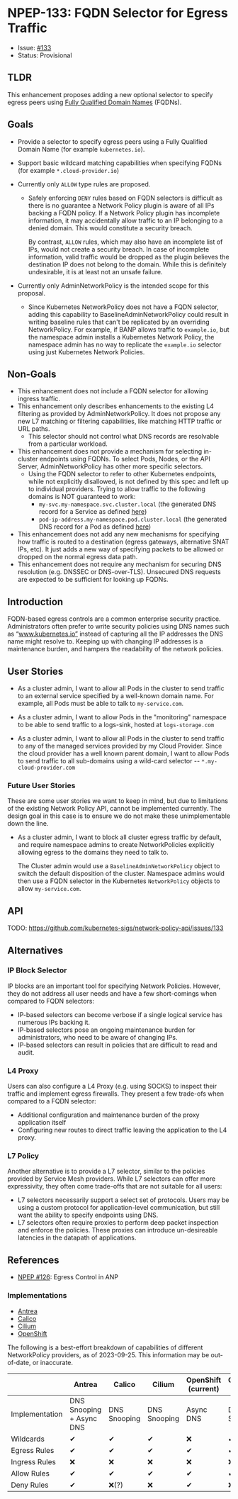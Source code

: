 # NPEP-133: FQDN Selector for Egress Traffic

* Issue:
  [#133](https://github.com/kubernetes-sigs/network-policy-api/issues/133)
* Status: Provisional

## TLDR

This enhancement proposes adding a new optional selector to specify egress peers
using [Fully Qualified Domain
Names](https://www.wikipedia.org/wiki/Fully_qualified_domain_name) (FQDNs).

## Goals

* Provide a selector to specify egress peers using a Fully Qualified Domain Name
  (for example `kubernetes.io`).
* Support basic wildcard matching capabilities when specifying FQDNs (for
  example `*.cloud-provider.io`)
* Currently only `ALLOW` type rules are proposed.
  * Safely enforcing `DENY` rules based on FQDN selectors is difficult as there
    is no guarantee a Network Policy plugin is aware of all IPs backing a FQDN
    policy. If a Network Policy plugin has incomplete information, it may
    accidentally allow traffic to an IP belonging to a denied domain. This would
    constitute a security breach.
    
    By contrast, `ALLOW` rules, which may also have an incomplete list of IPs,
    would not create a security breach. In case of incomplete information, valid
    traffic would be dropped as the plugin believes the destination IP does not
    belong to the domain. While this is definitely undesirable, it is at least
    not an unsafe failure.

* Currently only AdminNetworkPolicy is the intended scope for this proposal.
  * Since Kubernetes NetworkPolicy does not have a FQDN selector, adding this
    capability to BaselineAdminNetworkPolicy could result in writing baseline
    rules that can't be replicated by an overriding NetworkPolicy. For example,
    if BANP allows traffic to `example.io`, but the namespace admin installs a
    Kubernetes Network Policy, the namespace admin has no way to replicate the
    `example.io` selector using just Kubernetes Network Policies.

## Non-Goals

* This enhancement does not include a FQDN selector for allowing ingress
  traffic.
* This enhancement only describes enhancements to the existing L4 filtering as
  provided by AdminNetworkPolicy. It does not propose any new L7 matching or
  filtering capabilities, like matching HTTP traffic or URL paths.
  * This selector should not control what DNS records are resolvable from a
    particular workload.
* This enhancement does not provide a mechanism for selecting in-cluster
  endpoints using FQDNs. To select Pods, Nodes, or the API Server,
  AdminNetworkPolicy has other more specific selectors.
  * Using the FQDN selector to refer to other Kubernetes endpoints, while not
    explicitly disallowed, is not defined by this spec and left up to individual
    providers. Trying to allow traffic to the following domains is NOT
    guaranteed to work:
    * `my-svc.my-namespace.svc.cluster.local` (the generated DNS record for a
      Service as defined
      [here](https://kubernetes.io/docs/concepts/services-networking/dns-pod-service/#services))
    * `pod-ip-address.my-namespace.pod.cluster.local` (the generated DNS record
      for a Pod as defined
      [here](https://kubernetes.io/docs/concepts/services-networking/dns-pod-service/#pods))
* This enhancement does not add any new mechanisms for specifying how traffic is
  routed to a destination (egress gateways, alternative SNAT IPs, etc). It just
  adds a new way of specifying packets to be allowed or dropped on the normal
  egress data path.
* This enhancement does not require any mechanism for securing DNS resolution
  (e.g. DNSSEC or DNS-over-TLS). Unsecured DNS requests are expected to be
  sufficient for looking up FQDNs.

## Introduction

FQDN-based egress controls are a common enterprise security practice.
Administrators often prefer to write security policies using DNS names such as
“www.kubernetes.io” instead of capturing all the IP addresses the DNS name might
resolve to. Keeping up with changing IP addresses is a maintenance burden, and
hampers the readability of the network policies.

## User Stories

* As a cluster admin, I want to allow all Pods in the cluster to send traffic to
  an external service specified by a well-known domain name. For example, all
  Pods must be able to talk to `my-service.com`.

* As a cluster admin, I want to allow Pods in the "monitoring" namespace to be
  able to send traffic to a logs-sink, hosted at `logs-storage.com`

* As a cluster admin, I want to allow all Pods in the cluster to send traffic to
  any of the managed services provided by my Cloud Provider. Since the cloud
  provider has a well known parent domain, I want to allow Pods to send traffic
  to all sub-domains using a wild-card selector -- `*.my-cloud-provider.com`

### Future User Stories

These are some user stories we want to keep in mind, but due to limitations of
the existing Network Policy API, cannot be implemented currently. The design
goal in this case is to ensure we do not make these unimplementable down the
line.

* As a cluster admin, I want to block all cluster egress traffic by default, and
  require namespace admins to create NetworkPolicies explicitly allowing egress
  to the domains they need to talk to.

  The Cluster admin would use a `BaselineAdminNetworkPolicy` object to switch
  the default disposition of the cluster. Namespace admins would then use a FQDN
  selector in the Kubernetes `NetworkPolicy` objects to allow `my-service.com`.
  
## API

TODO: https://github.com/kubernetes-sigs/network-policy-api/issues/133

## Alternatives

### IP Block Selector

IP blocks are an important tool for specifying Network Policies. However, they
do not address all user needs and have a few short-comings when compared to FQDN
selectors:

* IP-based selectors can become verbose if a single logical service has numerous
  IPs backing it.
* IP-based selectors pose an ongoing maintenance burden for administrators, who
  need to be aware of changing IPs.
* IP-based selectors can result in policies that are difficult to read and
  audit.

### L4 Proxy

Users can also configure a L4 Proxy (e.g. using SOCKS) to inspect their traffic
and implement egress firewalls. They present a few trade-ofs when compared to a
FQDN selector:

* Additional configuration and maintenance burden of the proxy application
  itself
* Configuring new routes to direct traffic leaving the application to the L4
  proxy.  

### L7 Policy

Another alternative is to provide a L7 selector, similar to the policies
provided by Service Mesh providers. While L7 selectors can offer more
expressivity, they often come trade-offs that are not suitable for all users:

* L7 selectors necessarily support a select set of protocols. Users may be
  using a custom protocol for application-level communication, but still want
  the ability to specify endpoints using DNS.
* L7 selectors often require proxies to perform deep packet inspection and
  enforce the policies. These proxies can introduce un-desireable latencies in
  the datapath of applications.

## References

* [NPEP #126](https://github.com/kubernetes-sigs/network-policy-api/issues/126):
  Egress Control in ANP

### Implementations

* [Antrea](https://antrea.io/docs/main/docs/antrea-network-policy/#fqdn-based-filtering)
* [Calico](https://docs.tigera.io/calico-enterprise/latest/network-policy/domain-based-policy)
* [Cilium](https://docs.cilium.io/en/latest/security/policy/language/#dns-based)
* [OpenShift](https://docs.openshift.com/container-platform/latest/networking/openshift_sdn/configuring-egress-firewall.html)

The following is a best-effort breakdown of capabilities of different
NetworkPolicy providers, as of 2023-09-25. This information may be out-of-date,
or inaccurate.

|                | Antrea                         | Calico       | Cilium       | OpenShift <br/> (current) | OpenShift <br/> (future) |
| -------------- | ------------------------------ | ------------ | ------------ | ------------------------- | ------------------------ |
| Implementation | DNS Snooping <br/> + Async DNS | DNS Snooping | DNS Snooping | Async DNS                 | DNS Snooping             |
| Wildcards      | ✔                              | ️✔           | ✔            | ❌                         | ✔                        |
| Egress Rules   | ✔                              | ️✔           | ✔            | ✔                         | ✔                        |
| Ingress Rules  | ❌                              | ️❌           | ❌            | ❌                         | ❌                        |
| Allow Rules    | ✔                              | ️✔           | ✔            | ✔                         | ✔                        |
| Deny Rules     | ✔                              | ️❌(?)        | ❌            | ✔                         | ❌(?)                     |